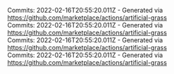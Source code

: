 Commits: 2022-02-16T20:55:20.011Z - Generated via https://github.com/marketplace/actions/artificial-grass
<br>
Commits: 2022-02-16T20:55:20.011Z - Generated via https://github.com/marketplace/actions/artificial-grass
<br>
Commits: 2022-02-16T20:55:20.011Z - Generated via https://github.com/marketplace/actions/artificial-grass
<br>
Commits: 2022-02-16T20:55:20.011Z - Generated via https://github.com/marketplace/actions/artificial-grass
<br>
